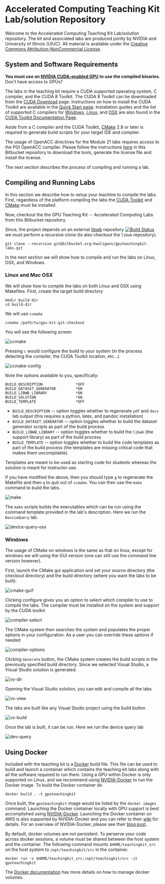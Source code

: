 # Accelerated Computing Teaching Kit Lab/solution Repository
  
Welcome to the Accelerated Computing Teaching Kit Lab/solution repository. The kit and associated labs are produced jointly by NVIDIA and University of Illinois (UIUC).  All material is available under the [Creative Commons Attribution-NonCommercial License](http://creativecommons.org/licenses/by-nc/4.0/).
 
## System and Software Requirements

**You must use an [NVIDIA CUDA-enabled GPU](https://developer.nvidia.com/cuda-gpus)
to use the compiled binaries.** Don't have access to GPUs?

The labs in the teaching kit require a CUDA supported operating system,
C compiler, and the CUDA 8 Toolkit. The CUDA 8 Toolkit can be downloaded
from the [CUDA Download](https://developer.nvidia.com/cuda-downloads) page.
Instructions on how to install the CUDA Toolkit are available in the
[Quick Start page](http://docs.nvidia.com/cuda/cuda-quick-start-guide/index.html).
Installation guides and the list of supported C compilers for [Windows](http://docs.nvidia.com/cuda/cuda-installation-guide-microsoft-windows/index.html),
[Linux](http://docs.nvidia.com/cuda/cuda-installation-guide-linux/index.html), and
[OSX](http://docs.nvidia.com/cuda/cuda-installation-guide-mac-os-x/index.html) are
also found in the [CUDA Toolkit Documentation Page](http://docs.nvidia.com/cuda/index.html).

Aside from a C compiler and the CUDA Toolkit, [CMake](https://cmake.org/) 2.8 or later is required
to generate build scripts for your target IDE and compiler. 
  
The usage of OpenACC directives for the Module 21 labs requires access to the PGI OpenACC compiler.
Please follow the instructions [here](https://bitbucket.org/hwuligans/gputeachingkit-labs/src/master/Module21/OpenACCVectorAdd/PGI_LICENCE_INFO.markdown?fileviewer=file-view-default) in this Bitbucket repository to download the
tools, generate the license file and install the license.
 
The next section describes the process of compiling and running a lab.

## Compiling and Running Labs

In this section we describe how to setup your machine to compile the labs.
First, regardless of the platform compiling the labs the
[CUDA Toolkit](https://developer.nvidia.com/cuda-downloads) and
[CMake](https://cmake.org/) must be installed.

Now, checkout the the GPU Teaching Kit -- Accelerated Computing Labs from this Bitbucket repository.

Since, the project depends on an external [libwb](https://github.com/abduld/libwb) repository [![Build Status](https://travis-ci.org/abduld/libwb.svg?branch=master)](https://travis-ci.org/abduld/libwb)
 we must perform a recursive clone (to also checkout the `libwb` repository).

~~~{.bash}
git clone --recursive git@bitbucket.org:hwuligans/gputeachingkit-labs.git
~~~

In the next section we will show how to compile and run the labs on Linux, OSX,
and Windows.

### Linux and Mac OSX

We will show how to compile the labs on both Linux and OSX using Makefiles.
First, create the target build directory

~~~
mkdir build-dir
cd build-dir
~~~

We will use `ccmake`

~~~
ccmake /path/to/gpu-kit-git-checkout
~~~

You will see the following screen

![ccmake](https://s3.amazonaws.com/gpuedx/resources/screenshots/Screenshot+2015-10-23+11.58.27.png)

Pressing `c` would configure the build to your system (in the process detecting
  the compiler, the CUDA Toolkit location, etc...).

![ccmake-config](https://s3.amazonaws.com/gpuedx/resources/screenshots/Screenshot+2015-10-23+12.03.26.png)

Note the options available to you, specifically:

~~~
BUILD_DESCRIPTION               *OFF
BUILD_DATASET_GENERATOR         *ON
BUILD_LIBWB_LIBRARY             *ON
BUILD_SOLUTION                  *ON
BUILD_TEMPLATE                  *OFF
~~~

* `BUILD_DESCRIPTION` -- option toggles whether to regenerate
`pdf` and `docx` lab output (this requires a python, latex, and pandoc installation)
* `BUILD_DATASET_GENERATOR` -- option toggles whether to build the dataset
generator scripts as part of the build process
* `BUILD_LIBWB_LIBRARY` -- option toggles whether to build the `libwb` (the support library)
as part of the build process
* `BUILD_TEMPLATE` -- option toggles whether to build the code templates
as part of the build process (the templates are missing critical code that
makes them uncompilable).

Templates are meant to be used as starting
code for students whereas the solution is meant for instructor use.

If you have modified the above, then you should type `g` to regenerate the Makefile and then `q` to quit out of `ccmake`.
You can then use the `make` command to build the labs.

![make](https://s3.amazonaws.com/gpuedx/resources/screenshots/Screenshot+2015-10-23+12.11.15.png)

The `make` scripts builds the executables which can be run using the command template
provided in the lab's description. Here we run the `DeviceQuery` lab.

![device-query-osx](https://s3.amazonaws.com/gpuedx/resources/screenshots/Screenshot+2015-10-23+12.12.28.png)

### Windows

The usage of CMake on windows is the same as that on linux, except for windows we will using the GUI version (one can still use the command line version however).

First, launch the CMake gui application and set your source directory (the checkout directory) and the build directory (where you want the labs to be built).


![cmake-gui1](https://s3.amazonaws.com/gpuedx/resources/screenshots/1.PNG)

Clicking configure gives you an option to select which compiler to use to compile the labs. The compiler must be installed on the system and support by the CUDA toolkit

![compiler-select](https://s3.amazonaws.com/gpuedx/resources/screenshots/2.PNG)

The CMake system then searches the system and populates the proper options in your configuration. As a user you can override these options if needed

![compiler-options](https://s3.amazonaws.com/gpuedx/resources/screenshots/3.PNG)

Clicking `Generate` button, the CMake system creates the build scripts in the previously specified build directory. Since we selected Visual Studio, a Visual Studio solution is generated.

![vs-dir](https://s3.amazonaws.com/gpuedx/resources/screenshots/4.PNG)

Opening the Visual Studio solution, you can edit and compile all the labs

![vs-view](https://s3.amazonaws.com/gpuedx/resources/screenshots/5.PNG)

The labs are built like any Visual Studio project using the build button

![vs-build](https://s3.amazonaws.com/gpuedx/resources/screenshots/6.PNG)

Once the lab is built, it can be run. Here we run the device query lab

![dev-query](https://s3.amazonaws.com/gpuedx/resources/screenshots/7.PNG)

## Using Docker

Included with the teaching kit is a [Docker](http://docker.io/) build file. This file can be used to build and launch a container which contains the teaching kit labs along with all the software required to run them. Using a GPU within Docker is only supported on Linux, and we recommend using [NVIDIA-Docker](https://github.com/NVIDIA/nvidia-docker) to run the Docker image. To build the Docker container do

~~~
docker build . -t gputeachingkit
~~~

Once built, the `gputeachingkit` image would be listed by the `docker images` command. Launching the Docker container locally with GPU support is best accomplished using [NVIDIA-Docker](https://github.com/NVIDIA/nvidia-docker/wiki/nvidia-docker#running-it-locally). Launching the Docker container on AWS is also supported by NVIDIA-Docker and you can refer to their [wiki](https://github.com/NVIDIA/nvidia-docker/wiki/Deploy-on-Amazon-EC2) for details. For an overview of NVIDIA-Docker, please see their [blog post](https://devblogs.nvidia.com/parallelforall/nvidia-docker-gpu-server-application-deployment-made-easy/).

By default, docker volumes are not persistent. To perserve your code across docker sessions, a volume must be shared between the host system and the container. The following command mounts `$HOME/teachingkit_src` on the host system to `/opt/teachingkit/src` in the container.

~~~
docker run -v $HOME/teachingkit_src:/opt/teachingkit/src -it gputeachingkit 
~~~

The [Docker documentation](https://docs.docker.com/engine/tutorials/dockervolumes/) has more details on how to manage docker volumes.